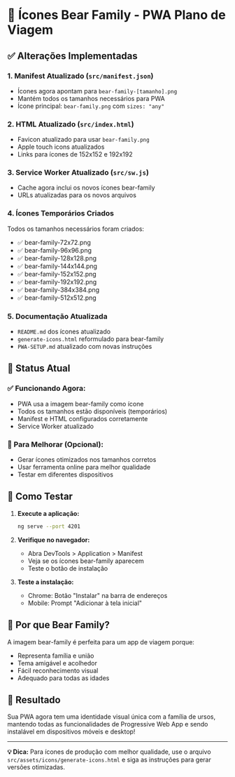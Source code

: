 # 🐻 Ícones Bear Family - PWA Plano de Viagem

## ✅ Alterações Implementadas

### 1. **Manifest Atualizado** (`src/manifest.json`)
- Ícones agora apontam para `bear-family-[tamanho].png`
- Mantém todos os tamanhos necessários para PWA
- Ícone principal: `bear-family.png` com `sizes: "any"`

### 2. **HTML Atualizado** (`src/index.html`)
- Favicon atualizado para usar `bear-family.png`
- Apple touch icons atualizados
- Links para ícones de 152x152 e 192x192

### 3. **Service Worker Atualizado** (`src/sw.js`)
- Cache agora inclui os novos ícones bear-family
- URLs atualizadas para os novos arquivos

### 4. **Ícones Temporários Criados**
Todos os tamanhos necessários foram criados:
- ✅ bear-family-72x72.png
- ✅ bear-family-96x96.png
- ✅ bear-family-128x128.png
- ✅ bear-family-144x144.png
- ✅ bear-family-152x152.png
- ✅ bear-family-192x192.png
- ✅ bear-family-384x384.png
- ✅ bear-family-512x512.png

### 5. **Documentação Atualizada**
- `README.md` dos ícones atualizado
- `generate-icons.html` reformulado para bear-family
- `PWA-SETUP.md` atualizado com novas instruções

## 🎯 Status Atual

### ✅ Funcionando Agora:
- PWA usa a imagem bear-family como ícone
- Todos os tamanhos estão disponíveis (temporários)
- Manifest e HTML configurados corretamente
- Service Worker atualizado

### 🔄 Para Melhorar (Opcional):
- Gerar ícones otimizados nos tamanhos corretos
- Usar ferramenta online para melhor qualidade
- Testar em diferentes dispositivos

## 🚀 Como Testar

1. **Execute a aplicação:**
   ```bash
   ng serve --port 4201
   ```

2. **Verifique no navegador:**
   - Abra DevTools > Application > Manifest
   - Veja se os ícones bear-family aparecem
   - Teste o botão de instalação

3. **Teste a instalação:**
   - Chrome: Botão "Instalar" na barra de endereços
   - Mobile: Prompt "Adicionar à tela inicial"

## 🐻 Por que Bear Family?

A imagem bear-family é perfeita para um app de viagem porque:
- Representa família e união
- Tema amigável e acolhedor
- Fácil reconhecimento visual
- Adequado para todas as idades

## 📱 Resultado

Sua PWA agora tem uma identidade visual única com a família de ursos, mantendo todas as funcionalidades de Progressive Web App e sendo instalável em dispositivos móveis e desktop!

---

**💡 Dica:** Para ícones de produção com melhor qualidade, use o arquivo `src/assets/icons/generate-icons.html` e siga as instruções para gerar versões otimizadas.